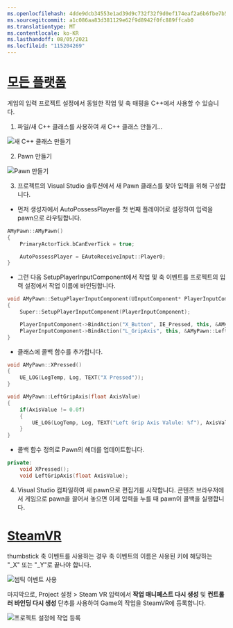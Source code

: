 ```yaml
---
ms.openlocfilehash: 4dde9dcb34553e1ad39d9c732f32f9d0ef174eaf2a6b6fbe7b59b8fdc9facf8d
ms.sourcegitcommit: a1c086aa83d381129e62f9d8942f0fc889ffcab0
ms.translationtype: MT
ms.contentlocale: ko-KR
ms.lasthandoff: 08/05/2021
ms.locfileid: "115204269"
---
```

# <a name="all-platforms"></a>[모든 플랫폼](#tab/all)

게임의 입력 프로젝트 설정에서 동일한 작업 및 축 매핑을 C++에서 사용할 수 있습니다.

1. 파일/새 C++ 클래스를 사용하여 새 C++ 클래스 만들기...

![새 C++ 클래스 만들기](../images/reverb-g2-img-11.png)

2. Pawn 만들기

![Pawn 만들기](../images/reverb-g2-img-12.png)

3. 프로젝트의 Visual Studio 솔루션에서 새 Pawn 클래스를 찾아 입력을 위해 구성합니다.
* 먼저 생성자에서 AutoPossessPlayer를 첫 번째 플레이어로 설정하여 입력을 pawn으로 라우팅합니다.

```cpp
AMyPawn::AMyPawn()
{
    PrimaryActorTick.bCanEverTick = true;

    AutoPossessPlayer = EAutoReceiveInput::Player0;
}
```

* 그런 다음 SetupPlayerInputComponent에서 작업 및 축 이벤트를 프로젝트의 입력 설정에서 작업 이름에 바인딩합니다.

```cpp
void AMyPawn::SetupPlayerInputComponent(UInputComponent* PlayerInputComponent)
{
    Super::SetupPlayerInputComponent(PlayerInputComponent);

    PlayerInputComponent->BindAction("X_Button", IE_Pressed, this, &AMyPawn::XPressed);
    PlayerInputComponent->BindAction("L_GripAxis", this, &AMyPawn::LeftGripAxis);
}
```

* 클래스에 콜백 함수를 추가합니다.

```cpp
void AMyPawn::XPressed()
{
    UE_LOG(LogTemp, Log, TEXT("X Pressed"));
}

void AMyPawn::LeftGripAxis(float AxisValue)
{
    if(AxisValue != 0.0f) 
    {
        UE_LOG(LogTemp, Log, TEXT("Left Grip Axis Valule: %f"), AxisValue);
    }
}
```

* 콜백 함수 정의로 Pawn의 헤더를 업데이트합니다.

```cpp
private:
    void XPressed();
    void LeftGripAxis(float AxisValue);
```

4. Visual Studio 컴파일하여 새 pawn으로 편집기를 시작합니다. 콘텐츠 브라우저에서 게임으로 pawn을 끌어서 놓으면 이제 입력을 누를 때 pawn이 콜백을 실행합니다.

# <a name="steamvr"></a>[SteamVR](#tab/steamvr)

thumbstick 축 이벤트를 사용하는 경우 축 이벤트의 이름은 사용된 키에 해당하는 "_X" 또는 "_Y"로 끝나야 합니다.

![썸틱 이벤트 사용](../images/reverb-g2-img-09.png)

마지막으로, Project 설정 > Steam VR 입력에서 **작업 매니페스트 다시 생성** 및 **컨트롤러 바인딩 다시 생성** 단추를 사용하여 Game의 작업을 SteamVR에 등록합니다.

![프로젝트 설정에 작업 등록](../images/reverb-g2-img-10.png)

